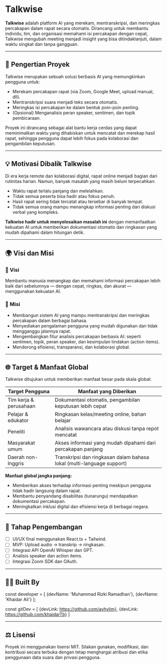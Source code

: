 # Talkwise

**Talkwise** adalah platform AI yang merekam, mentranskripsi, dan meringkas percakapan dalam rapat secara otomatis. Dirancang untuk membantu individu, tim, dan organisasi memahami isi percakapan dengan cepat, Talkwise mengubah meeting menjadi insight yang bisa ditindaklanjuti, dalam waktu singkat dan tanpa gangguan.

---

## 📌 Pengertian Proyek

Talkwise merupakan sebuah solusi berbasis AI yang memungkinkan pengguna untuk:
- Merekam percakapan rapat (via Zoom, Google Meet, upload manual, dll).
- Mentranskripsi suara menjadi teks secara otomatis.
- Meringkas isi percakapan ke dalam bentuk poin-poin penting.
- (Opsional) Menganalisis peran speaker, sentimen, dan topik pembicaraan.

Proyek ini dirancang sebagai alat bantu kerja cerdas yang dapat meminimalkan waktu yang dihabiskan untuk mencatat dan merekap hasil rapat, sehingga pengguna dapat lebih fokus pada kolaborasi dan pengambilan keputusan.

---

## 💡 Motivasi Dibalik Talkwise

Di era kerja remote dan kolaborasi digital, rapat online menjadi bagian dari rutinitas harian. Namun, banyak masalah yang masih belum terpecahkan:
- Waktu rapat terlalu panjang dan melelahkan.
- Tidak semua peserta bisa hadir atau fokus penuh.
- Hasil rapat sering tidak tercatat atau tersebar di banyak tempat.
- Tidak semua orang mampu menangkap informasi penting dari diskusi verbal yang kompleks.

**Talkwise hadir untuk menyelesaikan masalah ini** dengan memanfaatkan kekuatan AI untuk memberikan dokumentasi otomatis dan ringkasan yang mudah dipahami dalam hitungan detik.

---

## 🌍 Visi dan Misi

### 🔭 **Visi**
Membantu manusia menangkap dan memahami informasi percakapan lebih baik dari sebelumnya — dengan cepat, ringkas, dan akurat — menggunakan kekuatan AI.

### 🎯 **Misi**
- Membangun sistem AI yang mampu mentranskripsi dan meringkas percakapan dalam berbagai bahasa.
- Menyediakan pengalaman pengguna yang mudah digunakan dan tidak mengganggu jalannya rapat.
- Mengembangkan fitur analisis percakapan berbasis AI: seperti sentimen, topik, peran speaker, dan kesimpulan tindakan (action items).
- Mendorong efisiensi, transparansi, dan kolaborasi global.

---

## 🌐 Target & Manfaat Global

Talkwise ditujukan untuk memberikan manfaat besar pada skala global:

| Target Pengguna | Manfaat yang Diberikan |
|------------------|------------------------|
| Tim kerja & perusahaan | Dokumentasi otomatis, pengambilan keputusan lebih cepat |
| Pelajar & edukator | Ringkasan kelas/meeting online, bahan belajar |
| Peneliti | Analisis wawancara atau diskusi tanpa repot mencatat |
| Masyarakat umum | Akses informasi yang mudah dipahami dari percakapan panjang |
| Daerah non-Inggris | Transkripsi dan ringkasan dalam bahasa lokal (multi-language support) |

**Manfaat global jangka panjang:**
- Memberikan akses terhadap informasi penting meskipun pengguna tidak hadir langsung dalam rapat.
- Membantu penyandang disabilitas (tunarungu) mendapatkan dokumentasi percakapan.
- Meningkatkan inklusi digital dan efisiensi kerja di berbagai negara.

---

## 🚀 Tahap Pengembangan

- [ ] UI/UX final menggunakan React.ts + Tailwind.
- [ ] MVP: Upload audio → transkrip → ringkasan.
- [ ] Integrasi API OpenAI Whisper dan GPT.
- [ ] Analisis speaker dan action items.
- [ ] Integrasi Zoom SDK dan OAuth.

---

## 🧑‍💻 Built By
const developer =  [
{devName: 'Muhammad Rizki Ramadhan'},
{devName: 'Khaidar Ali'}
];

const gitDev = [
{devLink: https://github.com/ayhylim},
{devLink: https://github.com/khaidarTb}
]

---

## ⚖️ Lisensi
Proyek ini menggunakan lisensi MIT. Silakan gunakan, modifikasi, dan kontribusi secara terbuka dengan tetap menghargai atribusi dan etika penggunaan data suara dan privasi pengguna.

